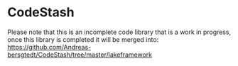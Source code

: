 # CodeStash


Please note that this is an incomplete code library that is a work in progress, once this library is completed it will be merged into: 
https://github.com/Andreas-bersgtedt/CodeStash/tree/master/lakeframework

